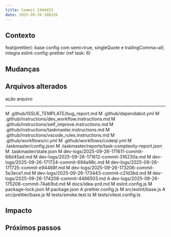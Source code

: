 ```yaml
---
title: Commit 244dd33
date: 2025-09-26-180326
---
```


## Contexto
feat(prettier): base config com semi=true, singleQuote e trailingComma=all; integra eslint-config-prettier (ref task: 6)

## Mudanças


## Arquivos alterados

ação  arquivo
----- ---------------------------------
M	.github/ISSUE_TEMPLATE/bug_report.md
M	.github/dependabot.yml
M	.github/instructions/dev_workflow.instructions.md
M	.github/instructions/self_improve.instructions.md
M	.github/instructions/taskmaster.instructions.md
M	.github/instructions/vscode_rules.instructions.md
M	.github/workflows/ci.yml
M	.github/workflows/codeql.yml
M	.taskmaster/config.json
M	.taskmaster/reports/task-complexity-report.json
M	.taskmaster/state.json
M	dev-logs/2025-09-26-171611-commit-68d45ad.md
M	dev-logs/2025-09-26-171612-commit-316230a.md
M	dev-logs/2025-09-26-171724-commit-694a98c.md
M	dev-logs/2025-09-26-171725-commit-e94488f.md
M	dev-logs/2025-09-26-173206-commit-5e3ece1.md
M	dev-logs/2025-09-26-173443-commit-c21d3bd.md
M	dev-logs/2025-09-26-174208-commit-4466503.md
A	dev-logs/2025-09-26-175208-commit-74ab1bd.md
M	docs/idea-prd.md
M	eslint.config.js
M	package-lock.json
M	package.json
A	prettier.config.js
M	src/eslint/base.js
A	src/prettier/base.js
M	tests/smoke.test.ts
M	tests/vitest.config.ts

## Impacto

## Próximos passos
